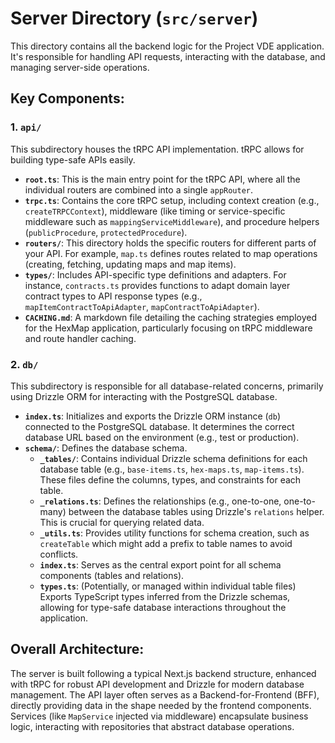 # Server Directory (`src/server`)

This directory contains all the backend logic for the Project VDE application. It's responsible for handling API requests, interacting with the database, and managing server-side operations.

## Key Components:

### 1. `api/`

This subdirectory houses the tRPC API implementation. tRPC allows for building type-safe APIs easily.

- **`root.ts`**: This is the main entry point for the tRPC API, where all the individual routers are combined into a single `appRouter`.
- **`trpc.ts`**: Contains the core tRPC setup, including context creation (e.g., `createTRPCContext`), middleware (like timing or service-specific middleware such as `mappingServiceMiddleware`), and procedure helpers (`publicProcedure`, `protectedProcedure`).
- **`routers/`**: This directory holds the specific routers for different parts of your API. For example, `map.ts` defines routes related to map operations (creating, fetching, updating maps and map items).
- **`types/`**: Includes API-specific type definitions and adapters. For instance, `contracts.ts` provides functions to adapt domain layer contract types to API response types (e.g., `mapItemContractToApiAdapter`, `mapContractToApiAdapter`).
- **`CACHING.md`**: A markdown file detailing the caching strategies employed for the HexMap application, particularly focusing on tRPC middleware and route handler caching.

### 2. `db/`

This subdirectory is responsible for all database-related concerns, primarily using Drizzle ORM for interacting with the PostgreSQL database.

- **`index.ts`**: Initializes and exports the Drizzle ORM instance (`db`) connected to the PostgreSQL database. It determines the correct database URL based on the environment (e.g., test or production).
- **`schema/`**: Defines the database schema.
  - **`_tables/`**: Contains individual Drizzle schema definitions for each database table (e.g., `base-items.ts`, `hex-maps.ts`, `map-items.ts`). These files define the columns, types, and constraints for each table.
  - **`_relations.ts`**: Defines the relationships (e.g., one-to-one, one-to-many) between the database tables using Drizzle's `relations` helper. This is crucial for querying related data.
  - **`_utils.ts`**: Provides utility functions for schema creation, such as `createTable` which might add a prefix to table names to avoid conflicts.
  - **`index.ts`**: Serves as the central export point for all schema components (tables and relations).
  - **`types.ts`**: (Potentially, or managed within individual table files) Exports TypeScript types inferred from the Drizzle schemas, allowing for type-safe database interactions throughout the application.

## Overall Architecture:

The server is built following a typical Next.js backend structure, enhanced with tRPC for robust API development and Drizzle for modern database management. The API layer often serves as a Backend-for-Frontend (BFF), directly providing data in the shape needed by the frontend components. Services (like `MapService` injected via middleware) encapsulate business logic, interacting with repositories that abstract database operations.
